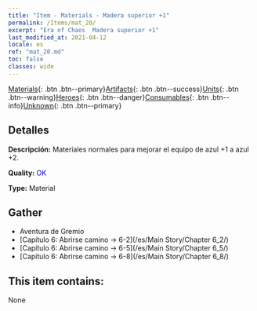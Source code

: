 ```yaml
---
title: "Item - Materials - Madera superior +1"
permalink: /Items/mat_20/
excerpt: "Era of Chaos  Madera superior +1"
last_modified_at: 2021-04-12
locale: es
ref: "mat_20.md"
toc: false
classes: wide
---
```

 [Materials](/es/Items/){: .btn .btn--primary}[Artifacts](/es/Items/Artifacts/){: .btn .btn--success}[Units](/es/Items/Units/){: .btn .btn--warning}[Heroes](/es/Items/Heroes/){: .btn .btn--danger}[Consumables](/es/Items/Consumables/){: .btn .btn--info}[Unknown](/es/Items/Unknown/){: .btn .btn--primary}

## Detalles
 **Descripción:** Materiales normales para mejorar el equipo de azul +1 a azul +2.

 **Quality:** <span style="color: #0000CD">OK</span>

 **Type:** Material

## Gather

*    Aventura de Gremio 
*    [Capítulo 6: Abrirse camino -> 6-2](/es/Main Story/Chapter 6_2/) 
*    [Capítulo 6: Abrirse camino -> 6-5](/es/Main Story/Chapter 6_5/) 
*    [Capítulo 6: Abrirse camino -> 6-8](/es/Main Story/Chapter 6_8/) 

## This item contains:

  None

